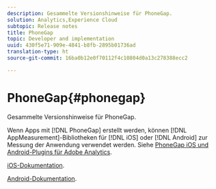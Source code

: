 ```yaml
---
description: Gesammelte Versionshinweise für PhoneGap.
solution: Analytics,Experience Cloud
subtopic: Release notes
title: PhoneGap
topic: Developer and implementation
uuid: 430f5e71-909e-4841-b8fb-2895b01736ad
translation-type: ht
source-git-commit: 16ba0b12e0f70112f4c10804d0a13c278388ecc2

---
```



# PhoneGap{#phonegap}

Gesammelte Versionshinweise für PhoneGap.

Wenn Apps mit [!DNL PhoneGap] erstellt werden, können [!DNL AppMeasurement]-Bibliotheken für [!DNL iOS] oder [!DNL Android] zur Messung der Anwendung verwendet werden. Siehe [PhoneGap iOS und Android-Plugins für Adobe Analytics](https://marketing.adobe.com/developer/gallery/beta-phonegap-ios-and-android-plug-ins-for-sitecatalyst).

[iOS-Dokumentation](https://marketing.adobe.com/resources/help/de_DE/sc/appmeasurement/ios/phonegap.html).

[Android-Dokumentation](https://marketing.adobe.com/resources/help/de_DE/sc/appmeasurement/android/phonegap.html).
